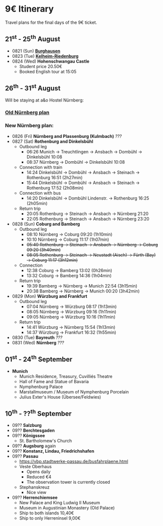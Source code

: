 # 9€ Itinerary

Travel plans for the final days of the 9€ ticket.



## 21<sup>st</sup> - 25<sup>th</sup> August

* 0821 (Sun) **[Burghausen](0821-Burghausen.md)**
* 0823 (Tue) **[Kelheim-Riedenburg](0823-Kelheim-Riedenburg.md)**
* 0824 (Wed) **Hohenschwangau Castle**
  * Student price 20.50€
  * Booked English tour at 15:05



## 26<sup>th</sup> - 31<sup>st</sup> August

Will be staying at a&o Hostel Nürnberg:

### [Old Nürnberg plan](0826-Nürnberg-old.md)

### New Nürnberg plan:

* 0826 (Fri) **Nürnberg and Plassenburg (Kulmbach)** _???_
* 0827 (Sat) **Rothenburg and Dinkelsbühl**
  * Outbound leg
    * 06:26 Munich -> Treuchtlingen -> Ansbach -> Dombühl -> Dinkelsbühl 10:08
    * 08:37 Nürnberg -> Dombühl -> Dinkelsbühl 10:08
  * Connection with train
    * 14:24 Dinkelsbühl -> Dombühl -> Ansbach -> Steinach -> Rothenburg 16:51 (2h27min)
    * 15:44 Dinkelsbühl -> Dombühl -> Ansbach -> Steinach -> Rothenburg 17:52 (2h08min)
  * Connection with bus
    * 14:20 Dinkelsbühl -> Dombühl Lindenstr. -> Rothenburg 16:25 (2h05min)
  * Return trip
    * 20:05 Rothenburg -> Steinach -> Ansbach -> Nürnberg 21:20
    * 22:05 Rothenburg -> Steinach -> Ansbach -> Nürnberg 23:20
* 0828 (Sun) **Coburg and Bamberg**
  * Outbound leg
    * 08:10 Nürnberg -> Coburg 09:20 (1h10min)
    * 10:10 Nürnberg -> Coburg 11:17 (1h07min)
    * <s>05:40 Rothenburg -> Steinach -> Ansbach -> Nürnberg -> Coburg 09:20 (3h40min)</s>
    * <s>08:05 Rothenburg -> Steinach -> Neustadt (Aisch) -> Fürth (Bay) -> Coburg 11:17 (3h12min)</s>
  * Connection
    * 12:38 Coburg -> Bamberg 13:02 (0h26min)
    * 13:32 Coburg -> Bamberg 14:36 (1h04min)
  * Return trip
    * 19:39 Bamberg -> Nürnberg -> Munich 22:54 (3h15min)
    * 20:38 Bamberg -> Nürnberg -> Munich 00:20 (3h42min)
* 0829 (Mon) **Würzburg and Frankfurt**
  * Outbound leg
    * 07:04 Nürnberg -> Würzburg 08:17 (1h13min)
    * 08:05 Nürnberg -> Würzburg 09:16 (1h11min)
    * 09:05 Nürnberg -> Würzburg 10:16 (1h11min)
  * Return trip
    * 14:41 Würzburg -> Nürnberg 15:54 (1h13min)
    * 14:37 Würzburg -> Frankfurt 16:32 (1h55min)
* 0830 (Tue) **Bayreuth** _???_
* 0831 (Wed) **Nürnberg** _???_



## 01<sup>st</sup> - 24<sup>th</sup> September

* **Munich**
  * Munich Residence, Treasury, Cuvilliés Theatre
  * Hall of Fame and Statue of Bavaria
  * Nymphenburg Palace
  * Marstallmuseum / Museum of Nymphenburg Porcelain
  * Julius Exter's House (Übersee/Feldwies)



## 10<sup>th</sup> - ??<sup>th</sup> September

* 09?? **Salzburg**
* 09?? **Berchtesgaden**
* 09?? **Königssee**
  * St. Bartholomew's Church
* 09?? **Augsburg** again
* 09?? **Konstanz, Lindau, Friedrichshafen**
* 09?? **Passau**
  * https://vbp.stadtwerke-passau.de/busfahrplaene.html
  * Veste Oberhaus
    * Opens daily
    * Reduced €4
    * The observation tower is currently closed
  * Stephanskreuz
    * Nice view
* 09?? **Herrenchiemsee**
  * New Palace and King Ludwig II Museum
  * Museum in Augustinian Monastery (Old Palace)
  * Ship to both islands 10,40€
  * Ship to only Herreninsel 9,00€
